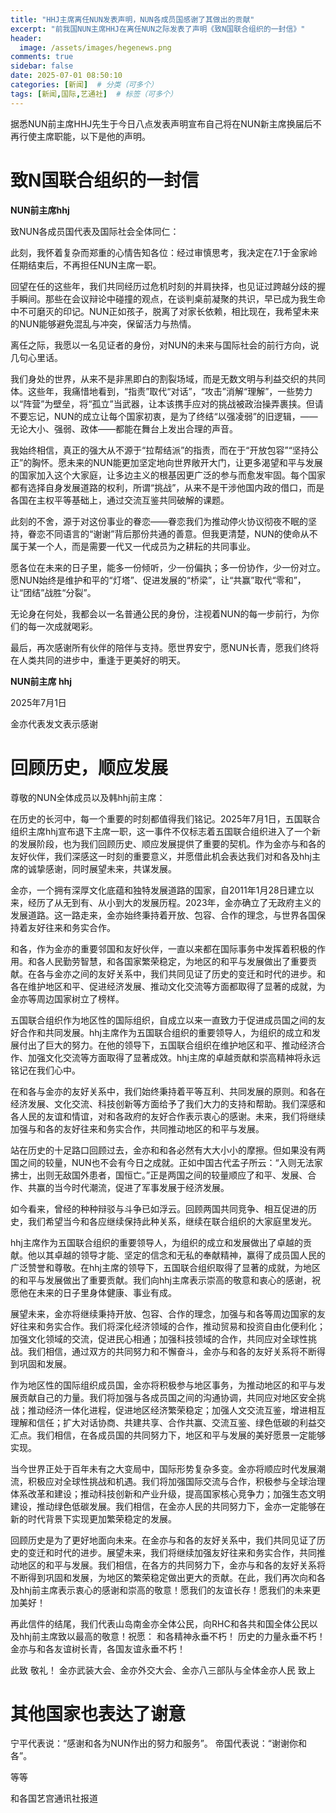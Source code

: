 ```yaml
---
title: "HHJ主席离任NUN发表声明，NUN各成员国感谢了其做出的贡献"
excerpt: "前我国NUN主席HHJ在离任NUN之际发表了声明《致N国联合组织的一封信》"
header:
  image: /assets/images/hegenews.png
comments: true
sidebar: false
date: 2025-07-01 08:50:10
categories: [新闻]  # 分类（可多个）
tags: [新闻,国际,艺通社]  # 标签（可多个）
---
```

据悉NUN前主席HHJ先生于今日八点发表声明宣布自己将在NUN新主席换届后不再行使主席职能，以下是他的声明。
# 致N国联合组织的一封信
**NUN前主席hhj**

致NUN各成员国代表及国际社会全体同仁：

此刻，我怀着复杂而郑重的心情告知各位：经过审慎思考，我决定在7.1于金家岭任期结束后，不再担任NUN主席一职。

回望在任的这些年，我们共同经历过危机时刻的并肩抉择，也见证过跨越分歧的握手瞬间。那些在会议辩论中碰撞的观点，在谈判桌前凝聚的共识，早已成为我生命中不可磨灭的印记。NUN正如孩子，脱离了对家长依赖，相比现在，我希望未来的NUN能够避免混乱与冲突，保留活力与热情。

离任之际，我愿以一名见证者的身份，对NUN的未来与国际社会的前行方向，说几句心里话。

我们身处的世界，从来不是非黑即白的割裂场域，而是无数文明与利益交织的共同体。这些年，我痛惜地看到，“指责”取代“对话”，“攻击”消解“理解”，一些势力以“阵营”为壁垒，将“孤立”当武器，让本该携手应对的挑战被政治操弄裹挟。但请不要忘记，NUN的成立让每个国家初衷，是为了终结“以强凌弱”的旧逻辑，——无论大小、强弱、政体——都能在舞台上发出合理的声音。

我始终相信，真正的强大从不源于“拉帮结派”的指责，而在于“开放包容”“坚持公正”的胸怀。愿未来的NUN能更加坚定地向世界敞开大门，让更多渴望和平与发展的国家加入这个大家庭，让多边主义的根基因更广泛的参与而愈发牢固。每个国家都有选择自身发展道路的权利，所谓“挑战”，从来不是干涉他国内政的借口，而是各国在主权平等基础上，通过交流互鉴共同破解的课题。

此刻的不舍，源于对这份事业的眷恋——眷恋我们为推动停火协议彻夜不眠的坚持，眷恋不同语言的“谢谢”背后那份共通的善意。但我更清楚，NUN的使命从不属于某一个人，而是需要一代又一代成员为之耕耘的共同事业。

愿各位在未来的日子里，能多一份倾听，少一份偏执；多一份协作，少一份对立。愿NUN始终是维护和平的“灯塔”、促进发展的“桥梁”，让“共赢”取代“零和”，让“团结”战胜“分裂”。

无论身在何处，我都会以一名普通公民的身份，注视着NUN的每一步前行，为你们的每一次成就喝彩。

最后，再次感谢所有伙伴的陪伴与支持。愿世界安宁，愿NUN长青，愿我们终将在人类共同的进步中，重逢于更美好的明天。

**NUN前主席 hhj**

2025年7月1日

金亦代表发文表示感谢
‌
# 回顾历史，顺应发展‌

尊敬的NUN全体成员以及韩hhj前主席：

在历史的长河中，每一个重要的时刻都值得我们铭记。2025年7月1日，五国联合组织主席hhj宣布退下主席一职，这一事件不仅标志着五国联合组织进入了一个新的发展阶段，也为我们回顾历史、顺应发展提供了重要的契机。作为金亦与和各的友好伙伴，我们深感这一时刻的重要意义，并愿借此机会表达我们对和各及hhj主席的诚挚感谢，同时展望未来，共谋发展。

金亦，一个拥有深厚文化底蕴和独特发展道路的国家，自2011年1月28日建立以来，经历了从无到有、从小到大的发展历程。2023年，金亦确立了无政府主义的发展道路。这一路走来，金亦始终秉持着开放、包容、合作的理念，与世界各国保持着友好往来和务实合作。

和各，作为金亦的重要邻国和友好伙伴，一直以来都在国际事务中发挥着积极的作用。和各人民勤劳智慧，和各国家繁荣稳定，为地区的和平与发展做出了重要贡献。在各与金亦之间的友好关系中，我们共同见证了历史的变迁和时代的进步。和各在维护地区和平、促进经济发展、推动文化交流等方面都取得了显著的成就，为金亦等周边国家树立了榜样。

五国联合组织作为地区性的国际组织，自成立以来一直致力于促进成员国之间的友好合作和共同发展。hhj主席作为五国联合组织的重要领导人，为组织的成立和发展付出了巨大的努力。在他的领导下，五国联合组织在维护地区和平、推动经济合作、加强文化交流等方面取得了显著成效。hhj主席的卓越贡献和崇高精神将永远铭记在我们心中。

在和各与金亦的友好关系中，我们始终秉持着平等互利、共同发展的原则。和各在经济发展、文化交流、科技创新等方面给予了我们大力的支持和帮助。我们深感和各人民的友谊和情谊，对和各政府的友好合作表示衷心的感谢。未来，我们将继续加强与和各的友好往来和务实合作，共同推动地区的和平与发展。

站在历史的十足路口回顾过去，金亦和和各必然有大大小小的摩擦。但如果没有两国之间的较量，NUN也不会有今日之成就。正如中国古代孟子所云：“入则无法家拂士，出则无敌国外患者，国恒亡。”正是两国之间的较量顺应了和平、发展、合作、共赢的当今时代潮流，促进了军事发展于经济发展。

如今看来，曾经的种种辩驳与斗争已如浮云。回顾两国共同竞争、相互促进的历史，我们希望当今和各应继续保持此种关系，继续在联合组织的大家庭里发光。

hhj主席作为五国联合组织的重要领导人，为组织的成立和发展做出了卓越的贡献。他以其卓越的领导才能、坚定的信念和无私的奉献精神，赢得了成员国人民的广泛赞誉和尊敬。在hhj主席的领导下，五国联合组织取得了显著的成就，为地区的和平与发展做出了重要贡献。我们向hhj主席表示崇高的敬意和衷心的感谢，祝愿他在未来的日子里身体健康、事业有成。

展望未来，金亦将继续秉持开放、包容、合作的理念，加强与和各等周边国家的友好往来和务实合作。我们将深化经济领域的合作，推动贸易和投资自由化便利化；加强文化领域的交流，促进民心相通；加强科技领域的合作，共同应对全球性挑战。我们相信，通过双方的共同努力和不懈奋斗，金亦与和各的友好关系将不断得到巩固和发展。

作为地区性的国际组织成员国，金亦将积极参与地区事务，为推动地区的和平与发展贡献自己的力量。我们将加强与各成员国之间的沟通协调，共同应对地区安全挑战；推动经济一体化进程，促进地区经济繁荣稳定；加强人文交流互鉴，增进相互理解和信任；扩大对话协商、共建共享、合作共赢、交流互鉴、绿色低碳的利益交汇点。我们相信，在各成员国的共同努力下，地区和平与发展的美好愿景一定能够实现。

当今世界正处于百年未有之大变局中，国际形势复杂多变。金亦将顺应时代发展潮流，积极应对全球性挑战和机遇。我们将加强国际交流与合作，积极参与全球治理体系改革和建设；推动科技创新和产业升级，提高国家核心竞争力；加强生态文明建设，推动绿色低碳发展。我们相信，在金亦人民的共同努力下，金亦一定能够在新的时代背景下实现更加繁荣稳定的发展。

回顾历史是为了更好地面向未来。在金亦与和各的友好关系中，我们共同见证了历史的变迁和时代的进步。展望未来，我们将继续加强友好往来和务实合作，共同推动地区的和平与发展。我们相信，在各方的共同努力下，金亦与和各的友好关系将不断得到巩固和发展，为地区的繁荣稳定做出更大的贡献。在此，我们再次向和各及hhj前主席表示衷心的感谢和崇高的敬意！愿我们的友谊长存！愿我们的未来更加美好！

再此信件的结尾，我们代表山岛南金亦全体公民，向RHC和各共和国全体公民以及hhj前主席致以最高的敬意！祝愿：
和各精神永垂不朽！
历史的力量永垂不朽！
金亦与和各友谊树长青，各国友谊永垂不朽！

此致
敬礼！
金亦武装大会、金亦外交大会、金亦八三部队与全体金亦人民
致上

# 其他国家也表达了谢意
宁平代表说：“感谢和各为NUN作出的努力和服务”。
帝国代表说：“谢谢你和各”。

等等

和各国艺宫通讯社报道